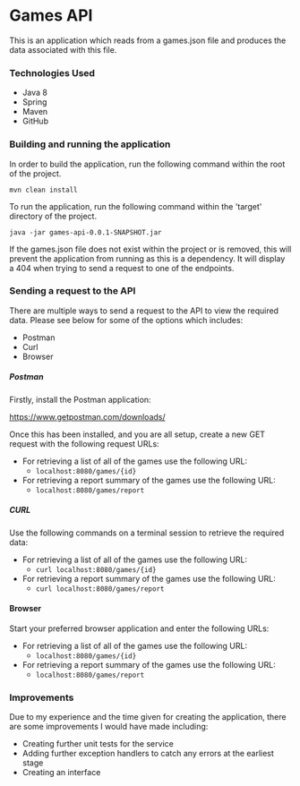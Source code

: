 # Games API

This is an application which reads from a games.json file and produces the data associated with this file.

### Technologies Used

- Java 8
- Spring
- Maven
- GitHub

### Building and running the application

In order to build the application, run the following command within the root of the project.

```mvn clean install```

To run the application, run the following command within the 'target' directory of the project.

```java -jar games-api-0.0.1-SNAPSHOT.jar```

If the games.json file does not exist within the project or is removed, this will prevent the application from running as this is a dependency. It will display a 404 when trying to send a request to one of the endpoints.

### Sending a request to the API

There are multiple ways to send a request to the API to view the required data. Please see below for some of the options which includes:

- Postman
- Curl
- Browser

##### Postman

Firstly, install the Postman application:

https://www.getpostman.com/downloads/

Once this has been installed, and you are all setup, create a new GET request with the following request URLs:

- For retrieving a list of all of the games use the following URL:
    - ```localhost:8080/games/{id}```
- For retrieving a report summary of the games use the following URL:
    - ```localhost:8080/games/report```
 
##### CURL

Use the following commands on a terminal session to retrieve the required data:

- For retrieving a list of all of the games use the following URL:
    - ```curl localhost:8080/games/{id}```
- For retrieving a report summary of the games use the following URL:
    - ```curl localhost:8080/games/report```
    
#### Browser

Start your preferred browser application and enter the following URLs:

- For retrieving a list of all of the games use the following URL:
    - ```localhost:8080/games/{id}```
- For retrieving a report summary of the games use the following URL:
    - ```localhost:8080/games/report```
    
### Improvements

Due to my experience and the time given for creating the application, there are some improvements I would have made including:

- Creating further unit tests for the service
- Adding further exception handlers to catch any errors at the earliest stage
- Creating an interface
    
    



